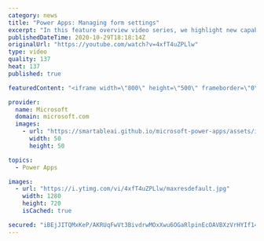 ```yaml
---
category: news
title: "Power Apps: Managing form settings"
excerpt: "In this feature overview video series, we highlight new capabilities included in the latest update to Microsoft Power Apps.  Improvements to Microsoft Power Apps for managing form settings and events allow users to set various features on a form in the new modern designer.   Get the most out of Power"
publishedDateTime: 2020-10-29T18:18:14Z
originalUrl: "https://youtube.com/watch?v=4xfT4uZPLlw"
type: video
quality: 137
heat: 137
published: true

featuredContent: "<iframe width=\"800\" height=\"500\" frameborder=\"0\" src=\"https://www.youtube.com/embed/4xfT4uZPLlw\" allow=\"accelerometer; autoplay; encrypted-media; gyroscope; picture-in-picture\" allowfullscreen></iframe>"

provider:
  name: Microsoft
  domain: microsoft.com
  images:
    - url: "https://smartableai.github.io/microsoft-power-apps/assets/images/organizations/microsoft.com-50x50.jpg"
      width: 50
      height: 50

topics:
  - Power Apps

images:
  - url: "https://i.ytimg.com/vi/4xfT4uZPLlw/maxresdefault.jpg"
    width: 1280
    height: 720
    isCached: true

secured: "iBEjJITQMxKeP/AKRUqFwVt3BivdrwMOxXwu6OGaRlpinEcOAVBXzVrHYIf14FRYArV6ZvoLwb/mN1blmykmi1VtH3TR7EFihVLkqwHE26M2LLRliRw3wvGO9s9KCcflJ0CcwCMniy/xo8cAJuKzeWGh3m+bRecwFqEdmu3As5X1OU59Lmc5oOcEqnCQ7bafCEcaZ/XZgJ7uOFPRWbz3AYhowxym+I5aXnb8ekDDnqnHVJmCOmEAhQiUWArW4id3cjJfFYH0ilGa1Nl/4jghdhKk0sYphuUZIty+1KiDafLj774is8vLbCUctR/oSWnINiIlAG3QmTkWzgdSyLdRRahwqSchx5aKcQ7mO5ZUtcumz78Lxm63Vga/wR1Yxg3Oiaz0r+hwb7iJGpAxYJ6Dl2hFoLscIZdf5XZfZ1vHtEwnIEAhITsE/3a8+rpzl0WQ;3/pgv00HvqtjIm6zYBsnCw=="
---
```


